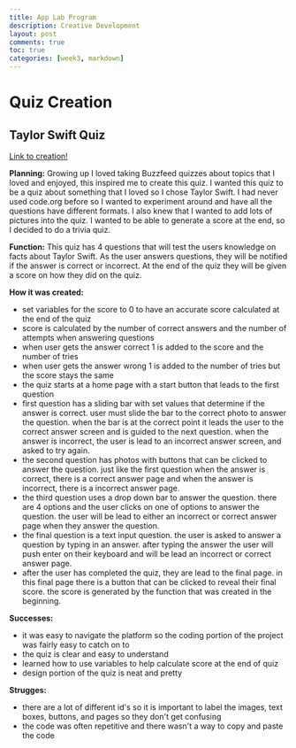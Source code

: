 ```yaml
---
title: App Lab Program
description: Creative Development
layout: post
comments: true
toc: true
categories: [week3, markdown]
---
```

# Quiz Creation
## Taylor Swift Quiz
[Link to creation!](https://studio.code.org/projects/applab/gVZYlItStYCmdhUWcBW5HN-tpMzoSAJwwb8PckhVdEE)

**Planning:** Growing up I loved taking Buzzfeed quizzes about topics that I loved and enjoyed, this inspired me to create this quiz. I wanted this quiz to be a quiz about something that I loved so I chose Taylor Swift. I had never used code.org before so I wanted to experiment around and have all the questions have different formats. I also knew that I wanted to add lots of pictures into the quiz. I wanted to be able to generate a score at the end, so I decided to do a trivia quiz.

**Function:** This quiz has 4 questions that will test the users knowledge on facts about Taylor Swift. As the user answers questions, they will be notified if the answer is correct or incorrect. At the end of the quiz they will be given a score on how they did on the quiz.

**How it was created:**
- set variables for the score to 0 to have an accurate score calculated at the end of the quiz
- score is calculated by the number of correct answers and the number of attempts when answering questions
- when user gets the answer correct 1 is added to the score and the number of tries
- when user gets the answer wrong 1 is added to the number of tries but the score stays the same
- the quiz starts at a home page with a start button that leads to the first question
- first question has a sliding bar with set values that determine if the answer is correct. user must slide the bar to the correct photo to answer the question. when the bar is at the correct point it leads the user to the correct answer screen and is guided to the next question. when the answer is incorrect, the user is lead to an incorrect answer screen, and asked to try again.
- the second question has photos with buttons that can be clicked to answer the question. just like the first question when the answer is correct, there is a correct answer page and when the answer is incorrect, there is a incorrect answer page.
- the third question uses a drop down bar to answer the question. there are 4 options and the user clicks on one of options to answer the question. the user will be lead to either an incorrect or correct answer page when they answer the question.
- the final question is a text input question. the user is asked to answer a question by typing in an answer. after typing the answer the user will push enter on their keyboard and will be lead an incorrect or correct answer page. 
- after the user has completed the quiz, they are lead to the final page. in this final page there is a button that can be clicked to reveal their final score. the score is generated by the function that was created in the beginning.

**Successes:**
- it was easy to navigate the platform so the coding portion of the project was fairly easy to catch on to
- the quiz is clear and easy to understand
- learned how to use variables to help calculate score at the end of quiz
- design portion of the quiz is neat and pretty

**Strugges:**
- there are a lot of different id's so it is important to label the images, text boxes, buttons, and pages so they don't get confusing
- the code was often repetitive and there wasn't a way to copy and paste the code